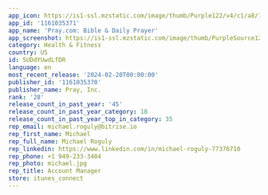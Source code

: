 ```yaml
---
app_icon: https://is1-ssl.mzstatic.com/image/thumb/Purple122/v4/c1/a8/1e/c1a81eea-4331-07e6-e89f-08b1068fb450/AppIcon-0-0-1x_U007epad-0-0-sRGB-85-220.png/1024x1024bb.png
app_id: '1161035371'
app_name: 'Pray.com: Bible & Daily Prayer'
app_screenshot: https://is1-ssl.mzstatic.com/image/thumb/PurpleSource126/v4/71/f5/b7/71f5b7ae-69c7-9313-1fa5-2e6dfe038c38/20a6e784-a319-4bd6-b834-42f701dc7bc2_Iphone6.5in_1242x2688_Card01_TDJakes.jpg/1242x2688bb.png
category: Health & Fitness
country: US
id: 5UDdYUwdLfDR
language: en
most_recent_release: '2024-02-20T00:00:00'
publisher_id: '1161035370'
publisher_name: Pray, Inc.
rank: '28'
release_count_in_past_year: '45'
release_count_in_past_year_category: 18
release_count_in_past_year_top_in_category: 35
rep_email: michael.roguly@bitrise.io
rep_first_name: Michael
rep_full_name: Michael Roguly
rep_linkedin: https://www.linkedin.com/in/michael-roguly-77376710
rep_phone: +1 949-233-3404
rep_photo: michael.jpg
rep_title: Account Manager
store: itunes_connect
---
```

